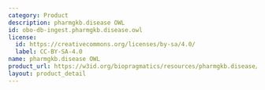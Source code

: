 ```yaml
---
category: Product
description: pharmgkb.disease OWL
id: obo-db-ingest.pharmgkb.disease.owl
license:
  id: https://creativecommons.org/licenses/by-sa/4.0/
  label: CC-BY-SA-4.0
name: pharmgkb.disease OWL
product_url: https://w3id.org/biopragmatics/resources/pharmgkb.disease/pharmgkb.disease.owl
layout: product_detail
---
```

